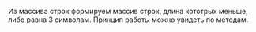 Из массива строк формируем массив строк, длина кототрых меньше, либо равна 3 символам. Принцип работы можно увидеть по методам. 
